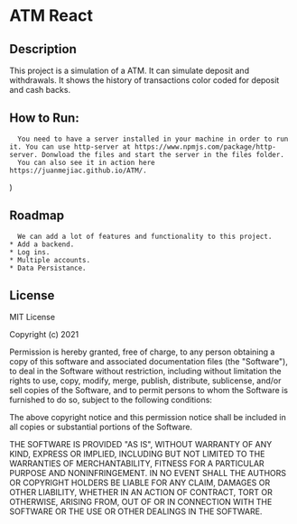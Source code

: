 # ATM React

## Description
This project is a simulation of a ATM. It can simulate deposit and withdrawals. It shows the history of transactions color coded for deposit and cash backs.

## How to Run:
      You need to have a server installed in your machine in order to run it. You can use http-server at https://www.npmjs.com/package/http-server. Donwload the files and start the server in the files folder.
      You can also see it in action here https://juanmejiac.github.io/ATM/.
)
## Roadmap
      We can add a lot of features and functionality to this project. 
    * Add a backend.
    * Log ins.
    * Multiple accounts.
    * Data Persistance.
      
## License
MIT License

Copyright (c) 2021

Permission is hereby granted, free of charge, to any person obtaining a copy
of this software and associated documentation files (the "Software"), to deal
in the Software without restriction, including without limitation the rights
to use, copy, modify, merge, publish, distribute, sublicense, and/or sell
copies of the Software, and to permit persons to whom the Software is
furnished to do so, subject to the following conditions:

The above copyright notice and this permission notice shall be included in all
copies or substantial portions of the Software.

THE SOFTWARE IS PROVIDED "AS IS", WITHOUT WARRANTY OF ANY KIND, EXPRESS OR
IMPLIED, INCLUDING BUT NOT LIMITED TO THE WARRANTIES OF MERCHANTABILITY,
FITNESS FOR A PARTICULAR PURPOSE AND NONINFRINGEMENT. IN NO EVENT SHALL THE
AUTHORS OR COPYRIGHT HOLDERS BE LIABLE FOR ANY CLAIM, DAMAGES OR OTHER
LIABILITY, WHETHER IN AN ACTION OF CONTRACT, TORT OR OTHERWISE, ARISING FROM,
OUT OF OR IN CONNECTION WITH THE SOFTWARE OR THE USE OR OTHER DEALINGS IN THE
SOFTWARE.
